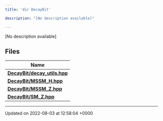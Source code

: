 ```yaml
---
title: 'dir DecayBit'

description: "[No description available]"

---
```







[No description available]

## Files

| Name           |
| -------------- |
| **[DecayBit/decay_utils.hpp](/documentation/code/darkbit/files/decay__utils_8hpp/#file-decay-utils.hpp)**  |
| **[DecayBit/MSSM_H.hpp](/documentation/code/darkbit/files/mssm__h_8hpp/#file-mssm-h.hpp)**  |
| **[DecayBit/MSSM_Z.hpp](/documentation/code/darkbit/files/mssm__z_8hpp/#file-mssm-z.hpp)**  |
| **[DecayBit/SM_Z.hpp](/documentation/code/darkbit/files/sm__z_8hpp/#file-sm-z.hpp)**  |






-------------------------------

Updated on 2022-08-03 at 12:58:04 +0000
